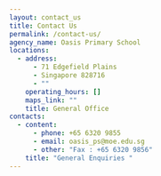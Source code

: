 ```yaml
---
layout: contact_us
title: Contact Us
permalink: /contact-us/
agency_name: Oasis Primary School
locations:
  - address:
      - 71 Edgefield Plains
      - Singapore 828716
      - ""
    operating_hours: []
    maps_link: ""
    title: General Office
contacts:
  - content:
      - phone: +65 6320 9855
      - email: oasis_ps@moe.edu.sg
      - other: "Fax : +65 6320 9856"
    title: "General Enquiries "
---
```

